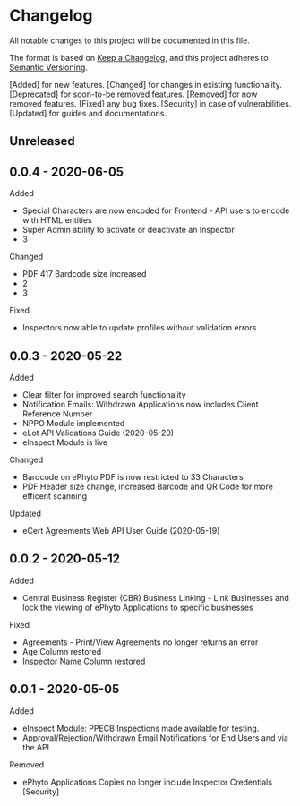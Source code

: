 # Changelog
All notable changes to this project will be documented in this file.

The format is based on [Keep a Changelog](https://keepachangelog.com/en/1.0.0/),
and this project adheres to [Semantic Versioning](https://semver.org/spec/v2.0.0.html).

[Added] for new features.
[Changed] for changes in existing functionality.
[Deprecated] for soon-to-be removed features.
[Removed] for now removed features.
[Fixed] any bug fixes.
[Security] in case of vulnerabilities.
[Updated] for guides and documentations.

## Unreleased

## 0.0.4 - 2020-06-05

Added
- Special Characters are now encoded for Frontend - API users to encode with HTML entities
- Super Admin ability to activate or deactivate an Inspector
- 3

Changed
- PDF 417 Bardcode size increased
- 2
- 3

Fixed
- Inspectors now able to update profiles without validation errors

## 0.0.3 - 2020-05-22

Added
- Clear filter for improved search functionality
- Notification Emails: Withdrawn Applications now includes Client Reference Number
- NPPO Module implemented
- eLot API Validations Guide (2020-05-20)
- eInspect Module is live

Changed
- Bardcode on ePhyto PDF is now restricted to 33 Characters
- PDF Header size change, increased Barcode and QR Code for more efficent scanning

Updated
- eCert Agreements Web API User Guide (2020-05-19)

## 0.0.2 - 2020-05-12
Added
- Central Business Register (CBR) Business Linking - Link Businesses and lock the viewing of ePhyto Applications to specific businesses

Fixed
- Agreements - Print/View Agreements no longer returns an error
- Age Column restored
- Inspector Name Column restored

## 0.0.1 - 2020-05-05
Added
- eInspect Module: PPECB Inspections made available for testing.
- Approval/Rejection/Withdrawn Email Notifications for End Users and via the API

Removed
- ePhyto Applications Copies no longer include Inspector Credentials [Security]
